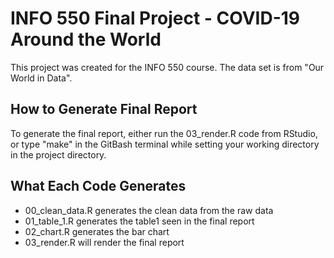 # INFO 550 Final Project - COVID-19 Around the World

This project was created for the INFO 550 course. The data set is from "Our World in Data".

## How to Generate Final Report

To generate the final report, either run the 03_render.R code from RStudio, or type "make" in the GitBash terminal while setting your working directory in the project directory.

## What Each Code Generates

* 00_clean_data.R generates the clean data from the raw data
* 01_table_1.R generates the table1 seen in the final report
* 02_chart.R generates the bar chart
* 03_render.R will render the final report
